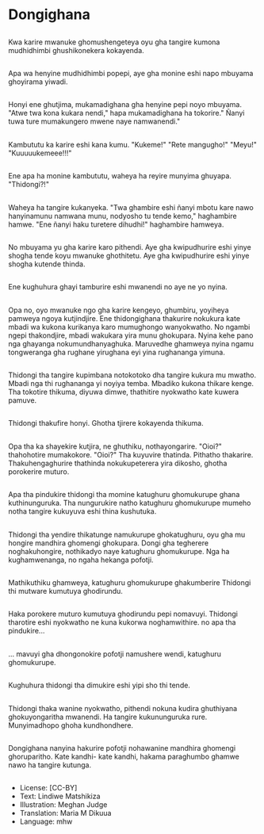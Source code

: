 # Dongighana

##
Kwa karire mwanuke ghomushengeteya oyu gha tangire kumona mudhidhimbi ghushikonekera kokayenda.

##
Apa wa henyine mudhidhimbi popepi, aye gha monine eshi napo mbuyama ghoyirama yiwadi.

##
Honyi ene ghutjima, mukamadighana gha henyine pepi noyo mbuyama. "Atwe twa kona kukara nendi," hapa mukamadighana ha tokorire." Ñanyi tuwa ture mumakungero mwene naye namwanendi."

##
Kambututu ka karire eshi kana kumu. "Kukeme!" "Rete mangugho!" "Meyu!" "Kuuuuukemeee!!!"

##
Ene apa ha monine kambututu, waheya ha reyire munyima ghuyapa. "Thidongi?!"

##
Waheya ha tangire kukanyeka. "Twa ghambire eshi ñanyi mbotu kare nawo hanyinamunu namwana munu, nodyosho tu tende kemo," haghambire hamwe. "Ene ñanyi haku turetere dihudhi!" haghambire hamweya.

##
No mbuyama yu gha karire karo pithendi. Aye gha kwipudhurire eshi yinye shogha tende koyu mwanuke ghothitetu. Aye gha kwipudhurire eshi yinye shogha kutende thinda.

##
Ene kughuhura ghayi tamburire eshi mwanendi no aye ne yo nyina.

##
Opa no, oyo mwanuke ngo gha karire kengeyo, ghumbiru, yoyiheya pamweya ngoya kutjindjire. Ene thidongighana thakurire nokukura kate mbadi wa kukona kurikanya karo mumughongo wanyokwatho. No ngambi ngepi thakondjire, mbadi wakukara yira munu ghokupara. Nyina kehe pano nga ghayanga nokumundhanyaghuka. Maruvedhe ghamweya nyina ngamu tongweranga gha rughane yirughana eyi yina rughananga yimuna.

##
Thidongi tha tangire kupimbana notokotoko dha tangire kukura mu mwatho. Mbadi nga thi rughananga yi noyiya temba. Mbadiko kukona thikare kenge. Tha tokotire thikuma, diyuwa dimwe, thathitire nyokwatho kate kuwera pamuve.

##
Thidongi thakufire honyi. Ghotha tjirere kokayenda thikuma.

##
Opa tha ka shayekire kutjira, ne ghuthiku, nothayongarire. "Oioi?" thahohotire mumakokore. "Oioi?" Tha kuyuvire thatinda. Pithatho thakarire. Thakuhengaghurire thathinda nokukupeterera yira dikosho, ghotha porokerire muturo.

##
Apa tha pindukire thidongi tha momine katughuru ghomukurupe ghana kuthinunguruka. Tha nungurukire natho katughuru ghomukurupe mumeho notha tangire kukuyuva eshi thina kushutuka.

##
Thidongi tha yendire thikatunge namukurupe ghokatughuru, oyu gha mu hongire mandhira ghomengi ghokupara. Dongi gha tegherere noghakuhongire, nothikadyo naye katughuru ghomukurupe. Nga ha kughamwenanga, no ngaha hekanga pofotji.

##
Mathikuthiku ghamweya, katughuru ghomukurupe ghakumberire Thidongi thi mutware kumutuya ghodirundu.

##
Haka porokere muturo kumutuya ghodirundu pepi nomavuyi. Thidongi tharotire eshi nyokwatho ne kuna kukorwa noghamwithire. no apa tha pindukire...

##
... mavuyi gha dhongonokire pofotji namushere wendi, katughuru ghomukurupe.

##
Kughuhura thidongi tha dimukire eshi yipi sho thi tende.

##
Thidongi thaka wanine nyokwatho, pithendi nokuna kudira ghuthiyana ghokuyongaritha mwanendi. Ha tangire kukununguruka rure. Munyimadhopo ghoha kundhondhere.

##
Dongighana nanyina hakurire pofotji nohawanine mandhira ghomengi ghoruparitho. Kate kandhi- kate kandhi, hakama paraghumbo ghamwe nawo ha tangire kutunga.

##
* License: [CC-BY]
* Text: Lindiwe Matshikiza
* Illustration: Meghan Judge
* Translation: Maria M Dikuua
* Language: mhw
